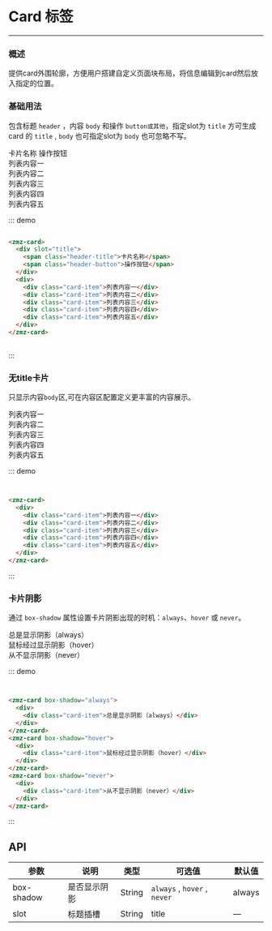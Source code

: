 
# Card 标签
----
### 概述
提供card外围轮廓，方便用户搭建自定义页面块布局，将信息编辑到card然后放入指定的位置。

### 基础用法
包含标题 ``header`` ，内容 ``body`` 和操作 ``button或其他``，指定slot为 ``title`` 方可生成 card 的 ``title`` , ``body`` 也可指定slot为 ``body`` 也可忽略不写。

<div class="demo-block">
<zmz-card>
<div slot="title">
<span class="header-title">卡片名称</span>
<span class="header-button">操作按钮</span>
</div>
<div>
<div class="card-item">列表内容一</div>
<div class="card-item">列表内容二</div>
<div class="card-item">列表内容三</div>
<div class="card-item">列表内容四</div>
<div class="card-item">列表内容五</div>
</div>
</zmz-card>
</div>

::: demo
```html

<zmz-card>
  <div slot="title">
    <span class="header-title">卡片名称</span>
    <span class="header-button">操作按钮</span>
  </div>
  <div>
    <div class="card-item">列表内容一</div>
    <div class="card-item">列表内容二</div>
    <div class="card-item">列表内容三</div>
    <div class="card-item">列表内容四</div>
    <div class="card-item">列表内容五</div>
  </div>
</zmz-card>
	
```
:::



### 无title卡片
只显示内容`body`区,可在内容区配置定义更丰富的内容展示。

<div class="demo-block">
<zmz-card>
<div>
<div class="card-item">列表内容一</div>
<div class="card-item">列表内容二</div>
<div class="card-item">列表内容三</div>
<div class="card-item">列表内容四</div>
<div class="card-item">列表内容五</div>
</div>
</zmz-card>
</div>

::: demo
```html


<zmz-card>
  <div>
    <div class="card-item">列表内容一</div>
    <div class="card-item">列表内容二</div>
    <div class="card-item">列表内容三</div>
    <div class="card-item">列表内容四</div>
    <div class="card-item">列表内容五</div>
  </div>
</zmz-card>


```
:::



### 卡片阴影
通过 ``box-shadow`` 属性设置卡片阴影出现的时机：``always``、``hover`` 或 ``never``。

<div class="demo-block">
<div class="demo-card">
<zmz-card box-shadow="always">
<div>
<div class="card-item">总是显示阴影（always）</div>
</div>
</zmz-card>
<zmz-card box-shadow="hover">
<div>
<div class="card-item">鼠标经过显示阴影（hover）</div>
</div>
</zmz-card>
<zmz-card box-shadow="never">
<div>
<div class="card-item">从不显示阴影（never）</div>
</div>
</zmz-card>
</div>
</div>

::: demo
```html


<zmz-card box-shadow="always">
  <div>
    <div class="card-item">总是显示阴影（always）</div>
  </div>
</zmz-card>
<zmz-card box-shadow="hover">
  <div>
    <div class="card-item">鼠标经过显示阴影（hover）</div>
  </div>
</zmz-card>
<zmz-card box-shadow="never">
  <div>
    <div class="card-item">从不显示阴影（never）</div>
  </div>
</zmz-card>


```
:::



## API

| 参数      | 说明          | 类型      | 可选值                           | 默认值  |
|---------- |-------------- |---------- |--------------------------------  |-------- |
| box-shadow | 是否显示阴影 | String | ``always`` , ``hover`` , ``never`` | always |
| slot | 标题插槽 | String |  title | — |


